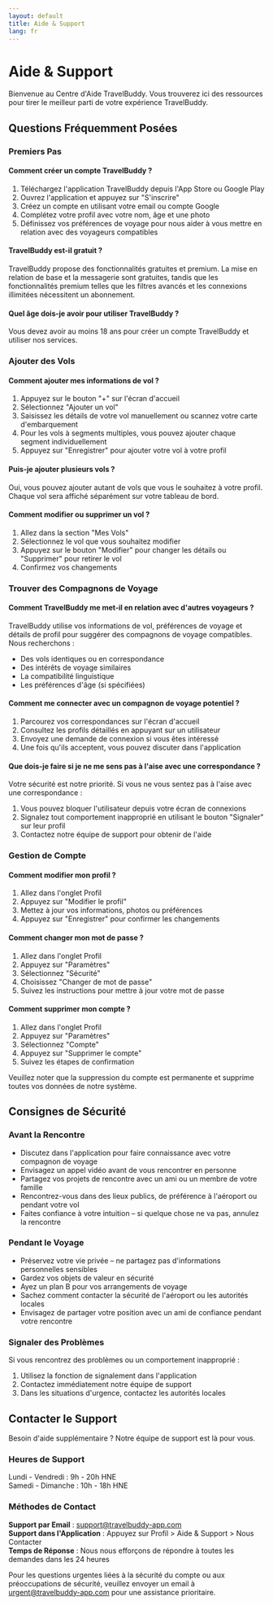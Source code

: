 ```yaml
---
layout: default
title: Aide & Support
lang: fr
---
```


# Aide & Support

Bienvenue au Centre d'Aide TravelBuddy. Vous trouverez ici des ressources pour tirer le meilleur parti de votre expérience TravelBuddy.

## Questions Fréquemment Posées

### Premiers Pas

#### Comment créer un compte TravelBuddy ?
1. Téléchargez l'application TravelBuddy depuis l'App Store ou Google Play
2. Ouvrez l'application et appuyez sur "S'inscrire"
3. Créez un compte en utilisant votre email ou compte Google
4. Complétez votre profil avec votre nom, âge et une photo
5. Définissez vos préférences de voyage pour nous aider à vous mettre en relation avec des voyageurs compatibles

#### TravelBuddy est-il gratuit ?
TravelBuddy propose des fonctionnalités gratuites et premium. La mise en relation de base et la messagerie sont gratuites, tandis que les fonctionnalités premium telles que les filtres avancés et les connexions illimitées nécessitent un abonnement.

#### Quel âge dois-je avoir pour utiliser TravelBuddy ?
Vous devez avoir au moins 18 ans pour créer un compte TravelBuddy et utiliser nos services.

### Ajouter des Vols

#### Comment ajouter mes informations de vol ?
1. Appuyez sur le bouton "+" sur l'écran d'accueil
2. Sélectionnez "Ajouter un vol"
3. Saisissez les détails de votre vol manuellement ou scannez votre carte d'embarquement
4. Pour les vols à segments multiples, vous pouvez ajouter chaque segment individuellement
5. Appuyez sur "Enregistrer" pour ajouter votre vol à votre profil

#### Puis-je ajouter plusieurs vols ?
Oui, vous pouvez ajouter autant de vols que vous le souhaitez à votre profil. Chaque vol sera affiché séparément sur votre tableau de bord.

#### Comment modifier ou supprimer un vol ?
1. Allez dans la section "Mes Vols"
2. Sélectionnez le vol que vous souhaitez modifier
3. Appuyez sur le bouton "Modifier" pour changer les détails ou "Supprimer" pour retirer le vol
4. Confirmez vos changements

### Trouver des Compagnons de Voyage

#### Comment TravelBuddy me met-il en relation avec d'autres voyageurs ?
TravelBuddy utilise vos informations de vol, préférences de voyage et détails de profil pour suggérer des compagnons de voyage compatibles. Nous recherchons :
- Des vols identiques ou en correspondance
- Des intérêts de voyage similaires
- La compatibilité linguistique
- Les préférences d'âge (si spécifiées)

#### Comment me connecter avec un compagnon de voyage potentiel ?
1. Parcourez vos correspondances sur l'écran d'accueil
2. Consultez les profils détaillés en appuyant sur un utilisateur
3. Envoyez une demande de connexion si vous êtes intéressé
4. Une fois qu'ils acceptent, vous pouvez discuter dans l'application

#### Que dois-je faire si je ne me sens pas à l'aise avec une correspondance ?
Votre sécurité est notre priorité. Si vous ne vous sentez pas à l'aise avec une correspondance :
1. Vous pouvez bloquer l'utilisateur depuis votre écran de connexions
2. Signalez tout comportement inapproprié en utilisant le bouton "Signaler" sur leur profil
3. Contactez notre équipe de support pour obtenir de l'aide

### Gestion de Compte

#### Comment modifier mon profil ?
1. Allez dans l'onglet Profil
2. Appuyez sur "Modifier le profil"
3. Mettez à jour vos informations, photos ou préférences
4. Appuyez sur "Enregistrer" pour confirmer les changements

#### Comment changer mon mot de passe ?
1. Allez dans l'onglet Profil
2. Appuyez sur "Paramètres"
3. Sélectionnez "Sécurité"
4. Choisissez "Changer de mot de passe"
5. Suivez les instructions pour mettre à jour votre mot de passe

#### Comment supprimer mon compte ?
1. Allez dans l'onglet Profil
2. Appuyez sur "Paramètres"
3. Sélectionnez "Compte"
4. Appuyez sur "Supprimer le compte"
5. Suivez les étapes de confirmation

Veuillez noter que la suppression du compte est permanente et supprime toutes vos données de notre système.

## Consignes de Sécurité

### Avant la Rencontre

- Discutez dans l'application pour faire connaissance avec votre compagnon de voyage
- Envisagez un appel vidéo avant de vous rencontrer en personne
- Partagez vos projets de rencontre avec un ami ou un membre de votre famille
- Rencontrez-vous dans des lieux publics, de préférence à l'aéroport ou pendant votre vol
- Faites confiance à votre intuition – si quelque chose ne va pas, annulez la rencontre

### Pendant le Voyage

- Préservez votre vie privée – ne partagez pas d'informations personnelles sensibles
- Gardez vos objets de valeur en sécurité
- Ayez un plan B pour vos arrangements de voyage
- Sachez comment contacter la sécurité de l'aéroport ou les autorités locales
- Envisagez de partager votre position avec un ami de confiance pendant votre rencontre

### Signaler des Problèmes

Si vous rencontrez des problèmes ou un comportement inapproprié :
1. Utilisez la fonction de signalement dans l'application
2. Contactez immédiatement notre équipe de support
3. Dans les situations d'urgence, contactez les autorités locales

## Contacter le Support

Besoin d'aide supplémentaire ? Notre équipe de support est là pour vous.

### Heures de Support
Lundi - Vendredi : 9h - 20h HNE  
Samedi - Dimanche : 10h - 18h HNE

### Méthodes de Contact

**Support par Email** : support@travelbuddy-app.com  
**Support dans l'Application** : Appuyez sur Profil > Aide & Support > Nous Contacter  
**Temps de Réponse** : Nous nous efforçons de répondre à toutes les demandes dans les 24 heures

Pour les questions urgentes liées à la sécurité du compte ou aux préoccupations de sécurité, veuillez envoyer un email à urgent@travelbuddy-app.com pour une assistance prioritaire.